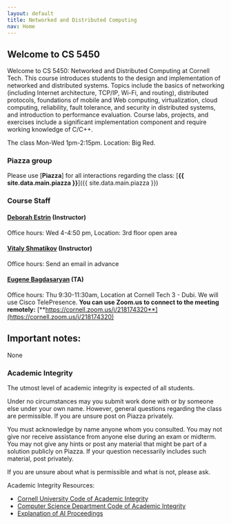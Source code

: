 ```yaml
---
layout: default
title: Networked and Distributed Computing
nav: Home
---
```


## Welcome to CS 5450

Welcome to CS 5450: Networked and Distributed Computing at Cornell Tech. This course introduces students to the design and implementation of networked and distributed systems.  Topics include the basics of networking (including Internet architecture, TCP/IP, Wi-Fi, and routing), distributed protocols, foundations of mobile and Web computing, virtualization, cloud computing, reliability, fault tolerance, and security in distributed systems, and introduction to performance evaluation.  Course labs, projects, and exercises include a significant implementation component and require working knowledge of C/C++.

The class Mon-Wed 1pm-2:15pm. Location: Big Red.

### Piazza group

Please use [**Piazza**] for all interactions regarding the class: [**{{ site.data.main.piazza }}**]({{ site.data.main.piazza }})

###  Course Staff

#### [**Deborah Estrin**](http://destrin.smalldata.io) (Instructor) <destrin>
Office hours: Wed 4-4:50 pm, Location: 3rd floor open area

#### [**Vitaly Shmatikov**](http://www.cs.cornell.edu/~shmat/) (Instructor) <shmat>
Office hours:  Send an email in advance

#### [**Eugene Bagdasaryan**](http://www.cs.cornell.edu/~ebagdasa) (TA) <ebagdasa at cs.cornell.edu>
Office hours: Thu 9:30-11:30am, Location at Cornell Tech 3 - Dubi. We will use Cisco TelePresence.
**You can use Zoom.us to connect to the meeting remotely:** [**https://cornell.zoom.us/j/218174320**](https://cornell.zoom.us/j/218174320)

## Important notes:
None

### Academic Integrity

The utmost level of academic integrity is expected of all students.

Under no circumstances may you submit work done with or by someone else under your own name. However, general questions regarding the class are permissible. If you are unsure post on Piazza privately.

You must acknowledge by name anyone whom you consulted. You may not give nor receive assistance from anyone else during an exam or midterm. You may not give any hints or post any material that might be part of a solution publicly on Piazza. If your question necessarily includes such material, post privately.

If you are unsure about what is permissible and what is not, please ask.

Academic Integrity Resources:

* [Cornell University Code of Academic Integrity](http://cuinfo.cornell.edu/aic.cfm)
* [Computer Science Department Code of Academic Integrity](http://www.cs.cornell.edu/undergrad/CSMajor#ai)
* [Explanation of AI Proceedings](http://www.theuniversityfaculty.cornell.edu/AcadInteg/)
